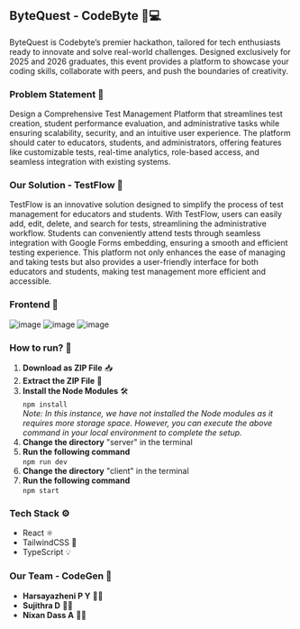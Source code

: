 ## ByteQuest - CodeByte 🚀💻  
ByteQuest is Codebyte’s premier hackathon, tailored for tech enthusiasts ready to innovate and solve real-world challenges. Designed exclusively for 2025 and 2026 graduates, this event provides a platform to showcase your coding skills, collaborate with peers, and push the boundaries of creativity.  

### Problem Statement 📝  
Design a Comprehensive Test Management Platform that streamlines test creation, student performance evaluation, and administrative tasks while ensuring scalability, security, and an intuitive user experience. The platform should cater to educators, students, and administrators, offering features like customizable tests, real-time analytics, role-based access, and seamless integration with existing systems.  

### Our Solution - TestFlow 🌊  
TestFlow is an innovative solution designed to simplify the process of test management for educators and students. With TestFlow, users can easily add, edit, delete, and search for tests, streamlining the administrative workflow. Students can conveniently attend tests through seamless integration with Google Forms embedding, ensuring a smooth and efficient testing experience. This platform not only enhances the ease of managing and taking tests but also provides a user-friendly interface for both educators and students, making test management more efficient and accessible.  

### Frontend 🎨  
![image](https://github.com/user-attachments/assets/0c5507f0-5ba3-411e-938f-ff501775c656)
![image](https://github.com/user-attachments/assets/66f490d2-f6ad-45f6-a033-3bed4273e419)
![image](https://github.com/user-attachments/assets/83e5695a-e18f-45e5-bb81-d000be408a72)


### How to run? 🚀  
1. **Download as ZIP File** 📥  
2. **Extract the ZIP File** 📂  
3. **Install the Node Modules** 🛠️  
   `npm install`  
   *Note: In this instance, we have not installed the Node modules as it requires more storage space. However, you can execute the above command in your local environment to complete the setup.*  
4. **Change the directory** "server" in the terminal  
5. **Run the following command**  
   `npm run dev`  
6. **Change the directory** "client" in the terminal  
7. **Run the following command**  
   `npm start`  

### **Tech Stack** ⚙️  
 
- React ⚛️  
- TailwindCSS 🎨   
- TypeScript 💡  

### **Our Team - CodeGen** 👥  
- **Harsayazheni P Y** 👩‍💻  
- **Sujithra D** 👩‍💻  
- **Nixan Dass A** 👨‍💻


